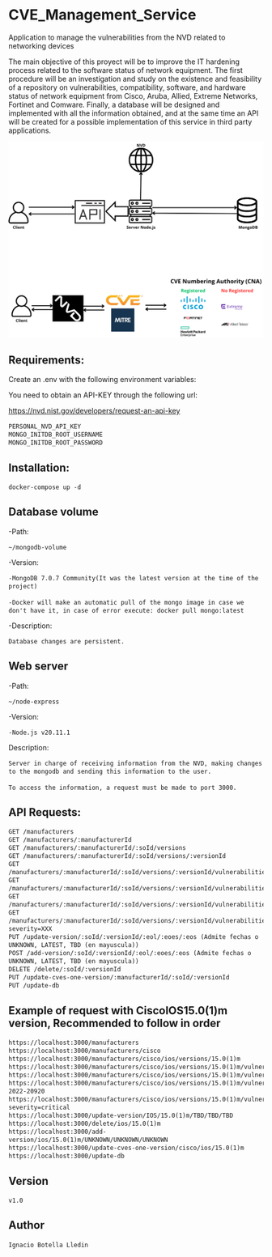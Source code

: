 # CVE_Management_Service
Application to manage the vulnerabilities from the NVD related to networking devices


The main objective of this proyect will be to improve the IT hardening process related to the software
status of network equipment. The first procedure will be an investigation and study on the existence
and feasibility of a repository on vulnerabilities, compatibility, software, and hardware status of network
equipment from Cisco, Aruba, Allied, Extreme Networks, Fortinet and Comware. Finally, a database
will be designed and implemented with all the information obtained, and at the same time an API will
be created for a possible implementation of this service in third party applications.

![Application architecture](img/image.png)

## Requirements:

Create an .env with the following environment variables:

You need to obtain an API-KEY through the following url:

https://nvd.nist.gov/developers/request-an-api-key

    PERSONAL_NVD_API_KEY
    MONGO_INITDB_ROOT_USERNAME
    MONGO_INITDB_ROOT_PASSWORD

## Installation:

    docker-compose up -d

## Database volume

-Path: 

    ~/mongodb-volume

-Version:

    -MongoDB 7.0.7 Community(It was the latest version at the time of the project)

    -Docker will make an automatic pull of the mongo image in case we don't have it, in case of error execute: docker pull mongo:latest

-Description:

    Database changes are persistent.

## Web server

-Path: 

    ~/node-express

-Version:

    -Node.js v20.11.1

Description:

    Server in charge of receiving information from the NVD, making changes to the mongodb and sending this information to the user.

    To access the information, a request must be made to port 3000. 

## API Requests:

    GET /manufacturers
    GET /manufacturers/:manufacturerId
    GET /manufacturers/:manufacturerId/:soId/versions
    GET /manufacturers/:manufacturerId/:soId/versions/:versionId
    GET /manufacturers/:manufacturerId/:soId/versions/:versionId/vulnerabilities
    GET /manufacturers/:manufacturerId/:soId/versions/:versionId/vulnerabilities/cvelist
    GET /manufacturers/:manufacturerId/:soId/versions/:versionId/vulnerabilities/cvelist/:vulnerabilityId
    GET /manufacturers/:manufacturerId/:soId/versions/:versionId/vulnerabilities/cvelist/risk?severity=XXX
    PUT /update-version/:soId/:versionId/:eol/:eoes/:eos (Admite fechas o UNKNOWN, LATEST, TBD (en mayuscula))
    POST /add-version/:soId/:versionId/:eol/:eoes/:eos (Admite fechas o UNKNOWN, LATEST, TBD (en mayuscula))
    DELETE /delete/:soId/:versionId
    PUT /update-cves-one-version/:manufacturerId/:soId/:versionId
    PUT /update-db


## Example of request with CiscoIOS15.0(1)m version, Recommended to follow in order

    https://localhost:3000/manufacturers
    https://localhost:3000/manufacturers/cisco
    https://localhost:3000/manufacturers/cisco/ios/versions/15.0(1)m
    https://localhost:3000/manufacturers/cisco/ios/versions/15.0(1)m/vulnerabilities
    https://localhost:3000/manufacturers/cisco/ios/versions/15.0(1)m/vulnerabilities/cvelist
    https://localhost:3000/manufacturers/cisco/ios/versions/15.0(1)m/vulnerabilities/cvelist/CVE-2022-20920
    https://localhost:3000/manufacturers/cisco/ios/versions/15.0(1)m/vulnerabilities/cvelist/severity/risk?severity=critical
    https://localhost:3000/update-version/IOS/15.0(1)m/TBD/TBD/TBD 
    https://localhost:3000/delete/ios/15.0(1)m
    https://localhost:3000/add-version/ios/15.0(1)m/UNKNOWN/UNKNOWN/UNKNOWN
    https://localhost:3000/update-cves-one-version/cisco/ios/15.0(1)m
    https://localhost:3000/update-db


## Version

    v1.0

## Author

    Ignacio Botella Lledin
